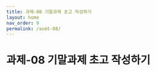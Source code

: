 ```yaml
---
title: 과제-08 기말과제 초고 작성하기
layout: home
nav_order: 9
permalink: /asmt-08/
---
```


# 과제-08 기말과제 초고 작성하기
